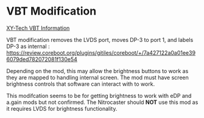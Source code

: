# VBT Modification

[XY-Tech VBT Information](https://github.com/xy-tech/x330-bios/tree/main/vbt)

VBT modification removes the LVDS port, moves DP-3 to port 1, and labels DP-3 as internal : https://review.coreboot.org/plugins/gitiles/coreboot/+/7a427122a0a01ee396079ded782072081f130e54

Depending on the mod, this may allow the brightness buttons to work as they are mapped to handling internal screen. The mod must have screen brightness controls that software can interact with to work.

This modifcation seems to be for getting brightness to work with eDP and a.gain mods but not confirmed. The Nitrocaster should **NOT** use this mod as it requires LVDS for brightness functionality.

